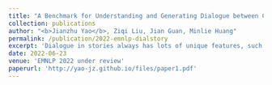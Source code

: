 ```yaml
---
title: "A Benchmark for Understanding and Generating Dialogue between Characters in Stories"
collection: publications
author: "<b>Jianzhu Yao</b>, Ziqi Liu, Jian Guan, Minlie Huang"
permalink: /publication/2022-emnlp-dialstory
excerpt: 'Dialogue in stories always has lots of unique features, such as moving the plot forward, developing characters, etc. While human writers can build characters and use dialogue to connect different plots to construct a complete story, it is hard for machines to specifically understand and generate story dialogue, considering the massive context information around. To encourage research in this field of story dialogue understanding and generation, we construct a Dataset DialStory and introduced two new tasks on our dataset: Mask Dialogue Generation and Speaker Recognition. Since dialogue in stories always has a strong connection with characters, whatever in styles or moods, we also proposed a multi-character modeling approach to facilitate story dialogue understanding and generation. Our experiments on these two tasks demonstrate that our model can better encode the character representation in stories and outperforms the baseline on these tasks to a certain degree and there is great importance on further story dialogue research.'
date: 2022-06-23
venue: 'EMNLP 2022 under review'
paperurl: 'http://yao-jz.github.io/files/paper1.pdf'
---
```

